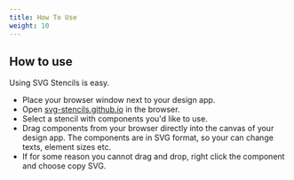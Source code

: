 ```yaml
---
title: How To Use
weight: 10
---
```


## How to use

Using SVG Stencils is easy.

- Place your browser window next to your design app.
- Open [svg-stencils.github.io](svg-stencils.github.io) in the browser.
- Select a stencil with components you'd like to use.
- Drag components from your browser directly into the canvas of your design app. The components are in SVG format, so your can change texts, element sizes etc.
- If for some reason you cannot drag and drop, right click the component and choose copy SVG.
